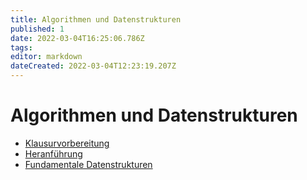 ```yaml
---
title: Algorithmen und Datenstrukturen
published: 1
date: 2022-03-04T16:25:06.786Z
tags: 
editor: markdown
dateCreated: 2022-03-04T12:23:19.207Z
---
```


# Algorithmen und Datenstrukturen

- [Klausurvorbereitung](/fom/semester-4/algorithmen-und-datenstrukturen/klausurvorbereitung)
- [Heranführung](/fom/semester-4/algorithmen-und-datenstrukturen/heranfuehrung.md)
- [Fundamentale Datenstrukturen](/fom/semester-4/algorithmen-und-datenstrukturen/fundamentale-datenstrukturen.md)
